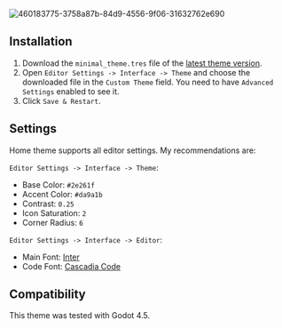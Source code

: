 ![460183775-3758a87b-84d9-4556-9f06-31632762e690](https://github.com/user-attachments/assets/a5565d0c-5128-4450-bf02-2c5b3bbfd78a)



## Installation

1. Download the `minimal_theme.tres` file of the [latest theme version](https://github.com/passivestar/godot-minimal-theme/releases/latest).
2. Open `Editor Settings -> Interface -> Theme` and choose the downloaded file in the `Custom Theme` field. You need to have `Advanced Settings` enabled to see it.
3. Click `Save & Restart`.

## Settings

Home theme supports all editor settings. My recommendations are:

`Editor Settings -> Interface -> Theme`:

- Base Color: `#2e261f`
- Accent Color: `#da9a1b`
- Contrast: `0.25`
- Icon Saturation: `2`
- Corner Radius: `6`

`Editor Settings -> Interface -> Editor`:

- Main Font: [Inter](https://rsms.me/inter/)
- Code Font: [Cascadia Code](https://github.com/microsoft/cascadia-code)

## Compatibility

This theme was tested with Godot 4.5.
